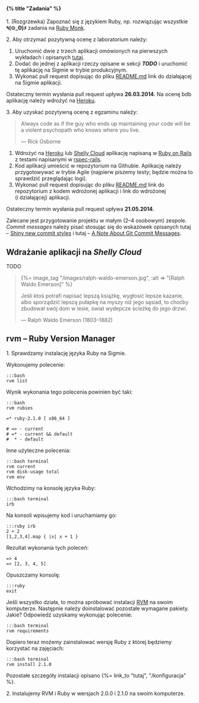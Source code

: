 #### {% title "Zadania" %}

1\. (Rozgrzewka) Zapoznać się z językiem Ruby, np.
rozwiązując wszystkie **٩(⊙_ʘ)۶** zadania na [Ruby Monk](http://rubymonk.com/).

2\. Aby otrzymać pozytywną ocenę z laboratorium należy:

1. Uruchomić dwie z trzech aplikacji omówionych na pierwszych
wykładach i opisanych [tutaj](http://wbzyl.inf.ug.edu.pl/rails4/zaczynamy).
2. Dodać do jednej z aplikacji rzeczy opisane w sekcji ***TODO***
i uruchomić tę aplikację na Sigmie w trybie produkcyjnym.
3. Wykonać pull request dopisując do pliku [README.md](https://github.com/rails4/asi)
link do działającej na Sigmie aplikacji.

Ostateczny termin wysłania pull request upływa **26.03.2014**.
Na ocenę bdb aplikację należy wdrożyć na [Heroku](https://www.heroku.com/).

3\. Aby uzyskać pozytywną ocenę z egzaminu należy:

<blockquote>
<p>
  Always code as if the guy who ends up maintaining your code will be
  a violent psychopath who knows where you live.
</p>
<p class="author">— Rick Osborne</p>
</blockquote>

1. Wdrożyć na [Heroku](https://www.heroku.com/)
lub [Shelly Cloud](https://shellycloud.com/)
aplikację napisaną w [Ruby on Rails](http://rubyonrails.org/)
z testami napisanymi w [rspec-rails](https://github.com/rspec/rspec-rails).
2. Kod aplikacji umieścić w repozytorium na Githubie.
Aplikację należy przygotowywać w trybie Agile
(najpierw piszemy testy; będzie można to sprawdzić przeglądając logi).
3. Wykonać pull request dopisując do pliku [README.md](https://github.com/rails4/asi)
link do repozytorium z kodem wdrożonej aplikacji i link do wdrożonej
(i działającej) aplikacji.

Ostateczny termin wysłania pull request upływa **21.05.2014**.

Zalecane jest przygotowanie projektu w małym (2–4 osobowym) zespole.
*Commit messages* należy pisać stosując się do wskazówek opisanych
tutaj – [Shiny new commit styles](https://github.com/blog/926-shiny-new-commit-styles)
i tutaj – [A Note About Git Commit Messages](http://tbaggery.com/2008/04/19/a-note-about-git-commit-messages.html).


## Wdrażanie aplikacji na *Shelly Cloud*

TODO


<blockquote>
{%= image_tag "/images/ralph-waldo-emerson.jpg", :alt => "[Ralph Waldo Emerson]" %}
<p>
  Jeśli ktoś potrafi napisać lepszą książkę, wygłosić lepsze kazanie,
  albo sporządzić lepszą pułapkę na myszy niż jego sąsiad, to choćby
  zbudował swój dom w lesie, świat wydepcze ścieżkę do jego drzwi.
</p>
<p class="author">— Ralph Waldo Emerson (1803–1882)</p>
</blockquote>

## rvm – Ruby Version Manager

1\. Sprawdzamy instalację języka Ruby na Sigmie.

Wykonujemy polecenie:

    :::bash
    rvm list

Wynik wykonania tego polecenia powinien być taki:

    :::bash
    rvm rubies

    =* ruby-2.1.0 [ x86_64 ]

    # => - current
    # =* - current && default
    #  * - default

Inne użyteczne polecenia:

    :::bash terminal
    rvm current
    rvm disk-usage total
    rvm env

Wchodzimy na konsolę języka Ruby:

    :::bash terminal
    irb

Na konsoli wpisujemy kod i uruchamiamy go:

    :::ruby irb
    2 + 2
    [1,2,3,4].map { |x| x + 1 }

Rezultat wykonania tych poleceń:

    => 4
    => [2, 3, 4, 5]

Opuszczamy konsolę:

    :::ruby
    exit

Jeśli wszystko działa, to można spróbować instalacji
[RVM](http://beginrescueend.com/) na swoim komputerze.
Następnie należy doinstalować pozostałe wymagane pakiety.
Jakie? Odpowiedź uzyskamy wykonując polecenie:

    :::bash terminal
    rvm requirements

Dopiero teraz możemy zainstalować wersję Ruby
z której będziemy korzystać na zajęciach:

    :::bash terminal
    rvm install 2.1.0

Pozostałe szczegóły instalacji opisano {%= link_to "tutaj", "/konfiguracja" %}.

2\. Instalujemy RVM i Ruby w wersjach 2.0.0 i 2.1.0 na swoim komputerze.
